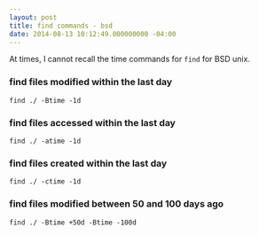 ```yaml
---
layout: post
title: find commands - bsd
date: 2014-08-13 10:12:49.000000000 -04:00
---
```

At times, I cannot recall the time commands for `find` for BSD unix.

### find files modified within the last day

    find ./ -Btime -1d

### find files accessed within the last day

    find ./ -atime -1d

### find files created within the last day

    find ./ -ctime -1d

### find files modified between 50 and 100 days ago

    find ./ -Btime +50d -Btime -100d
